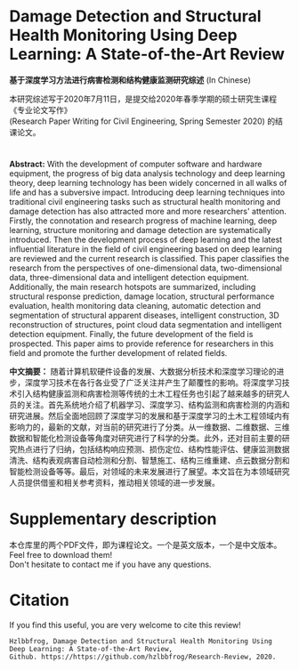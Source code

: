 # Damage Detection and Structural Health Monitoring Using Deep Learning: A State-of-the-Art Review  
**基于深度学习方法进行病害检测和结构健康监测研究综述** (In Chinese)

本研究综述写于2020年7月11日，是提交给2020年春季学期的硕士研究生课程《专业论文写作》  
(Research Paper Writing for Civil Engineering, Spring Semester 2020) 的结课论文。
#
**Abstract:** With the development of computer software and hardware equipment, the progress of big data analysis technology and deep learning theory, deep learning technology has been widely concerned in all walks of life and has a subversive impact. Introducing deep learning techniques into traditional civil engineering tasks such as structural health monitoring and damage detection has also attracted more and more researchers' attention. Firstly, the connotation and research progress of machine learning, deep learning, structure monitoring and damage detection are systematically introduced. Then the development process of deep learning and the latest influential literature in the field of civil engineering based on deep learning are reviewed and the current research is classified. This paper classifies the research from the perspectives of one-dimensional data, two-dimensional data, three-dimensional data and intelligent detection equipment. Additionally, the main research hotspots are summarized, including structural response prediction, damage location, structural performance evaluation, health monitoring data cleaning, automatic detection and segmentation of structural apparent diseases, intelligent construction, 3D reconstruction of structures, point cloud data segmentation and intelligent detection equipment. Finally, the future development of the field is prospected. This paper aims to provide reference for researchers in this field and promote the further development of related fields.

**中文摘要：** 随着计算机软硬件设备的发展、大数据分析技术和深度学习理论的进步，深度学习技术在各行各业受了广泛关注并产生了颠覆性的影响。将深度学习技术引入结构健康监测和病害检测等传统的土木工程任务也引起了越来越多的研究人员的关注。首先系统地介绍了机器学习、深度学习、结构监测和病害检测的内涵和研究进展。然后全面地回顾了深度学习的发展和基于深度学习的土木工程领域内有影响力的，最新的文献，对当前的研究进行了分类。从一维数据、二维数据、三维数据和智能化检测设备等角度对研究进行了科学的分类。此外，还对目前主要的研究热点进行了归纳，包括结构响应预测、损伤定位、结构性能评估、健康监测数据清洗、结构表观病害自动检测和分割、智慧施工、结构三维重建、点云数据分割和智能检测设备等等。最后，对领域的未来发展进行了展望。本文旨在为本领域研究人员提供借鉴和相关参考资料，推动相关领域的进一步发展。

# Supplementary description
本仓库里的两个PDF文件，即为课程论文。一个是英文版本，一个是中文版本。  
Feel free to download them!  
Don't hesitate to contact me if you have any questions.

# Citation
If you find this useful, you are very welcome to cite this review!
```
Hzlbbfrog, Damage Detection and Structural Health Monitoring Using Deep Learning: A State-of-the-Art Review,  
Github. https://https://github.com/hzlbbfrog/Research-Review, 2020.

